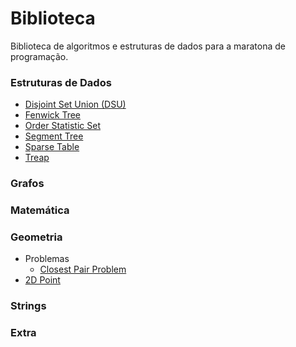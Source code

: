 # Biblioteca

Biblioteca de algoritmos e estruturas de dados para a maratona de programação.

### Estruturas de Dados

- [Disjoint Set Union (DSU)](https://github.com/fernandomorato/Biblioteca/blob/main/Codigo/Estruturas/DSU.cpp)
- [Fenwick Tree](https://github.com/fernandomorato/Biblioteca/blob/main/Codigo/Estruturas/FenwickTree.cpp)
- [Order Statistic Set](https://github.com/fernandomorato/Biblioteca/blob/main/Codigo/Estruturas/PBDS.cpp)
- [Segment Tree](https://github.com/fernandomorato/Biblioteca/blob/main/Codigo/Estruturas/SegTree.cpp)
- [Sparse Table](https://github.com/fernandomorato/Biblioteca/blob/main/Codigo/Estruturas/SparseTable.cpp)
- [Treap](https://github.com/fernandomorato/Biblioteca/blob/main/Codigo/Estruturas/Treap.cpp)

### Grafos

### Matemática

### Geometria

- Problemas
    - [Closest Pair Problem](https://github.com/fernandomorato/Biblioteca/blob/main/Codigo/Geometria/ClosestPair.cpp)
- [2D Point](https://github.com/fernandomorato/Biblioteca/blob/main/Codigo/Geometria/Point.cpp)

### Strings
### Extra
